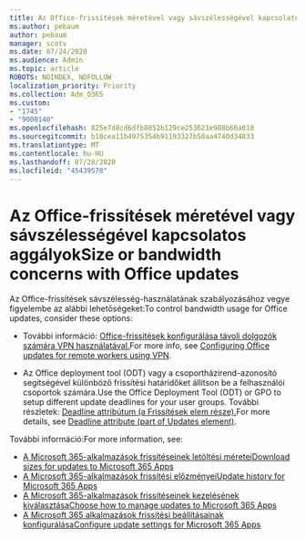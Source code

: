 ```yaml
---
title: Az Office-frissítések méretével vagy sávszélességével kapcsolatos aggályok
ms.author: pebaum
author: pebaum
manager: scotv
ms.date: 07/24/2020
ms.audience: Admin
ms.topic: article
ROBOTS: NOINDEX, NOFOLLOW
localization_priority: Priority
ms.collection: Adm_O365
ms.custom:
- "1745"
- "9000140"
ms.openlocfilehash: 825e7d8cd6dfb8852b129ce253621e988b66a018
ms.sourcegitcommit: b10cea11b4975354b91193327b58aa4740d34833
ms.translationtype: MT
ms.contentlocale: hu-HU
ms.lasthandoff: 07/28/2020
ms.locfileid: "45439578"
---
```

# <a name="size-or-bandwidth-concerns-with-office-updates"></a><span data-ttu-id="af1d5-102">Az Office-frissítések méretével vagy sávszélességével kapcsolatos aggályok</span><span class="sxs-lookup"><span data-stu-id="af1d5-102">Size or bandwidth concerns with Office updates</span></span>

<span data-ttu-id="af1d5-103">Az Office-frissítések sávszélesség-használatának szabályozásához vegye figyelembe az alábbi lehetőségeket:</span><span class="sxs-lookup"><span data-stu-id="af1d5-103">To control bandwidth usage for Office updates, consider these options:</span></span>

-   <span data-ttu-id="af1d5-104">További információ: [Office-frissítések konfigurálása távoli dolgozók számára VPN használatával.](https://techcommunity.microsoft.com/t5/office-365-blog/configuring-office-365-proplus-updates-for-remote-workers-using/ba-p/1253491)</span><span class="sxs-lookup"><span data-stu-id="af1d5-104">For more info, see [Configuring Office updates for remote workers using VPN](https://techcommunity.microsoft.com/t5/office-365-blog/configuring-office-365-proplus-updates-for-remote-workers-using/ba-p/1253491).</span></span>  
    
-   <span data-ttu-id="af1d5-105">Az Office deployment tool (ODT) vagy a csoportházirend-azonosító segítségével különböző frissítési határidőket állítson be a felhasználói csoportok számára.</span><span class="sxs-lookup"><span data-stu-id="af1d5-105">Use the Office Deployment Tool (ODT) or GPO to setup different update deadlines for your user groups.</span></span> <span data-ttu-id="af1d5-106">További részletek: [Deadline attribútum (a Frissítések elem része).](https://docs.microsoft.com/deployoffice/configuration-options-for-the-office-2016-deployment-tool#deadline-attribute-part-of-updates-element)</span><span class="sxs-lookup"><span data-stu-id="af1d5-106">For more details, see [Deadline attribute (part of Updates element)](https://docs.microsoft.com/deployoffice/configuration-options-for-the-office-2016-deployment-tool#deadline-attribute-part-of-updates-element).</span></span>
    
<span data-ttu-id="af1d5-107">További információ:</span><span class="sxs-lookup"><span data-stu-id="af1d5-107">For more information, see:</span></span>  
- [<span data-ttu-id="af1d5-108">A Microsoft 365-alkalmazások frissítéseinek letöltési méretei</span><span class="sxs-lookup"><span data-stu-id="af1d5-108">Download sizes for updates to Microsoft 365 Apps</span></span>](https://docs.microsoft.com/officeupdates/download-sizes-office365-proplus-updates)  
- [<span data-ttu-id="af1d5-109">A Microsoft 365-alkalmazások frissítési előzményei</span><span class="sxs-lookup"><span data-stu-id="af1d5-109">Update history for Microsoft 365 Apps</span></span>](https://docs.microsoft.com/officeupdates/update-history-microsoft365-apps-by-date)  
- [<span data-ttu-id="af1d5-110">A Microsoft 365-alkalmazások frissítéseinek kezelésének kiválasztása</span><span class="sxs-lookup"><span data-stu-id="af1d5-110">Choose how to manage updates to Microsoft 365 Apps</span></span>](https://docs.microsoft.com/deployoffice/choose-how-manage-updates-microsoft-365-apps)  
- [<span data-ttu-id="af1d5-111">A Microsoft 365 alkalmazások frissítési beállításainak konfigurálása</span><span class="sxs-lookup"><span data-stu-id="af1d5-111">Configure update settings for Microsoft 365 Apps</span></span>](https://docs.microsoft.com/deployoffice/configure-update-settings-microsoft-365-apps)
